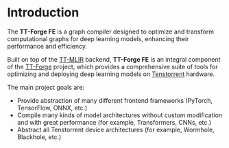 # Introduction

The **TT-Forge FE** is a graph compiler designed to optimize and transform computational graphs for deep learning models, enhancing their performance and efficiency.

Built on top of the [TT-MLIR](https://docs.tenstorrent.com/tt-mlir/) backend, **TT-Forge FE** is an integral component of the [TT-Forge](https://docs.tenstorrent.com/tt-forge/) project, which provides a comprehensive suite of tools for optimizing and deploying deep learning models on [Tenstorrent](https://tenstorrent.com/) hardware.

The main project goals are:
- Provide abstraction of many different frontend frameworks (PyTorch, TensorFlow, ONNX, etc.)
- Compile many kinds of model architectures without custom modification and with great performance (for example, Transformers, CNNs, etc.)
- Abstract all Tenstorrent device architectures (for example, Wormhole, Blackhole, etc.)
